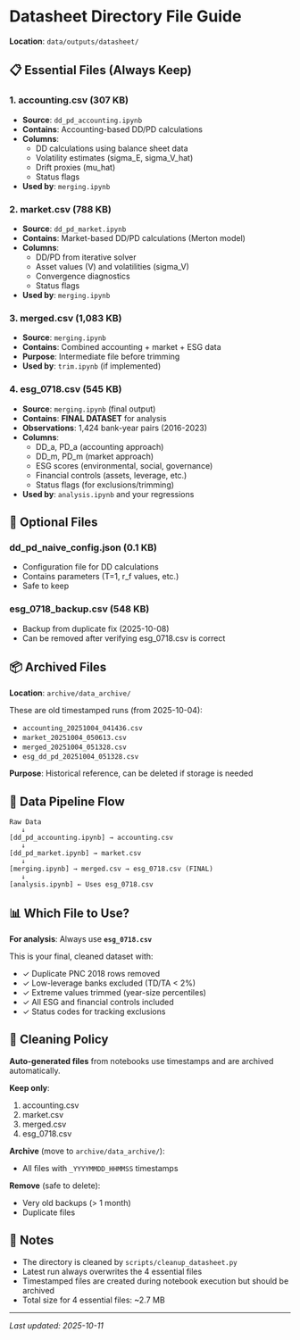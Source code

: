 # Datasheet Directory File Guide

**Location**: `data/outputs/datasheet/`

## 📋 Essential Files (Always Keep)

### 1. **accounting.csv** (307 KB)
- **Source**: `dd_pd_accounting.ipynb`
- **Contains**: Accounting-based DD/PD calculations
- **Columns**: 
  - DD calculations using balance sheet data
  - Volatility estimates (sigma_E, sigma_V_hat)
  - Drift proxies (mu_hat)
  - Status flags
- **Used by**: `merging.ipynb`

### 2. **market.csv** (788 KB)
- **Source**: `dd_pd_market.ipynb`
- **Contains**: Market-based DD/PD calculations (Merton model)
- **Columns**:
  - DD/PD from iterative solver
  - Asset values (V) and volatilities (sigma_V)
  - Convergence diagnostics
  - Status flags
- **Used by**: `merging.ipynb`

### 3. **merged.csv** (1,083 KB)
- **Source**: `merging.ipynb`
- **Contains**: Combined accounting + market + ESG data
- **Purpose**: Intermediate file before trimming
- **Used by**: `trim.ipynb` (if implemented)

### 4. **esg_0718.csv** (545 KB)
- **Source**: `merging.ipynb` (final output)
- **Contains**: **FINAL DATASET** for analysis
- **Observations**: 1,424 bank-year pairs (2016-2023)
- **Columns**:
  - DD_a, PD_a (accounting approach)
  - DD_m, PD_m (market approach)
  - ESG scores (environmental, social, governance)
  - Financial controls (assets, leverage, etc.)
  - Status flags (for exclusions/trimming)
- **Used by**: `analysis.ipynb` and your regressions

## 🔧 Optional Files

### **dd_pd_naive_config.json** (0.1 KB)
- Configuration file for DD calculations
- Contains parameters (T=1, r_f values, etc.)
- Safe to keep

### **esg_0718_backup.csv** (548 KB)
- Backup from duplicate fix (2025-10-08)
- Can be removed after verifying esg_0718.csv is correct

## 📦 Archived Files

**Location**: `archive/data_archive/`

These are old timestamped runs (from 2025-10-04):
- `accounting_20251004_041436.csv`
- `market_20251004_050613.csv`
- `merged_20251004_051328.csv`
- `esg_dd_pd_20251004_051328.csv`

**Purpose**: Historical reference, can be deleted if storage is needed

## 🔄 Data Pipeline Flow

```
Raw Data
   ↓
[dd_pd_accounting.ipynb] → accounting.csv
   ↓
[dd_pd_market.ipynb] → market.csv
   ↓
[merging.ipynb] → merged.csv → esg_0718.csv (FINAL)
   ↓
[analysis.ipynb] ← Uses esg_0718.csv
```

## 📊 Which File to Use?

**For analysis**: Always use **`esg_0718.csv`**

This is your final, cleaned dataset with:
- ✓ Duplicate PNC 2018 rows removed
- ✓ Low-leverage banks excluded (TD/TA < 2%)
- ✓ Extreme values trimmed (year-size percentiles)
- ✓ All ESG and financial controls included
- ✓ Status codes for tracking exclusions

## 🧹 Cleaning Policy

**Auto-generated files** from notebooks use timestamps and are archived automatically.

**Keep only**:
1. accounting.csv
2. market.csv
3. merged.csv
4. esg_0718.csv

**Archive** (move to `archive/data_archive/`):
- All files with `_YYYYMMDD_HHMMSS` timestamps

**Remove** (safe to delete):
- Very old backups (> 1 month)
- Duplicate files

## 📝 Notes

- The directory is cleaned by `scripts/cleanup_datasheet.py`
- Latest run always overwrites the 4 essential files
- Timestamped files are created during notebook execution but should be archived
- Total size for 4 essential files: ~2.7 MB

---
*Last updated: 2025-10-11*
